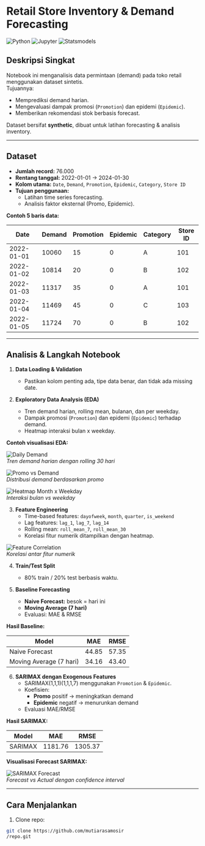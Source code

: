 # Retail Store Inventory & Demand Forecasting

![Python](https://img.shields.io/badge/Python-3.11-blue) ![Jupyter](https://img.shields.io/badge/Jupyter-Notebook-orange) ![Statsmodels](https://img.shields.io/badge/Statsmodels-0.14.0-green)

## Deskripsi Singkat
Notebook ini menganalisis data permintaan (demand) pada toko retail menggunakan dataset sintetis.  
Tujuannya:  
- Memprediksi demand harian.  
- Mengevaluasi dampak promosi (`Promotion`) dan epidemi (`Epidemic`).  
- Memberikan rekomendasi stok berbasis forecast.

Dataset bersifat **synthetic**, dibuat untuk latihan forecasting & analisis inventory.

---

## Dataset
- **Jumlah record:** 76.000  
- **Rentang tanggal:** 2022-01-01 → 2024-01-30  
- **Kolom utama:** `Date`, `Demand`, `Promotion`, `Epidemic`, `Category`, `Store ID`  
- **Tujuan penggunaan:**  
  - Latihan time series forecasting.  
  - Analisis faktor eksternal (Promo, Epidemic).

**Contoh 5 baris data:**

| Date       | Demand | Promotion | Epidemic | Category | Store ID |
|------------|--------|-----------|----------|---------|----------|
| 2022-01-01 | 10060  | 15        | 0        | A       | 101      |
| 2022-01-02 | 10814  | 20        | 0        | B       | 102      |
| 2022-01-03 | 11317  | 35        | 0        | A       | 101      |
| 2022-01-04 | 11469  | 45        | 0        | C       | 103      |
| 2022-01-05 | 11724  | 70        | 0        | B       | 102      |

---

## Analisis & Langkah Notebook

1. **Data Loading & Validation**  
   - Pastikan kolom penting ada, tipe data benar, dan tidak ada missing date.

2. **Exploratory Data Analysis (EDA)**  
   - Tren demand harian, rolling mean, bulanan, dan per weekday.  
   - Dampak promosi (`Promotion`) dan epidemi (`Epidemic`) terhadap demand.  
   - Heatmap interaksi bulan x weekday.

**Contoh visualisasi EDA:**

![Daily Demand](images/daily_demand.png)  
*Tren demand harian dengan rolling 30 hari*

![Promo vs Demand](images/promo_boxplot.png)  
*Distribusi demand berdasarkan promo*

![Heatmap Month x Weekday](images/heatmap.png)  
*Interaksi bulan vs weekday*

3. **Feature Engineering**  
   - Time-based features: `dayofweek`, `month`, `quarter`, `is_weekend`  
   - Lag features: `lag_1`, `lag_7`, `lag_14`  
   - Rolling mean: `roll_mean_7`, `roll_mean_30`  
   - Korelasi fitur numerik ditampilkan dengan heatmap.

![Feature Correlation](images/feature_corr.png)  
*Korelasi antar fitur numerik*

4. **Train/Test Split**  
   - 80% train / 20% test berbasis waktu.

5. **Baseline Forecasting**  
   - **Naive Forecast:** besok = hari ini  
   - **Moving Average (7 hari)**  
   - Evaluasi: MAE & RMSE  

**Hasil Baseline:**

| Model                  | MAE    | RMSE   |
|------------------------|--------|--------|
| Naive Forecast         | 44.85  | 57.35  |
| Moving Average (7 hari)| 34.16  | 43.40  |

6. **SARIMAX dengan Exogenous Features**  
   - SARIMAX(1,1,1)(1,1,1,7) menggunakan `Promotion` & `Epidemic`.  
   - Koefisien:  
     - **Promo** positif → meningkatkan demand  
     - **Epidemic** negatif → menurunkan demand  
   - Evaluasi MAE/RMSE  

**Hasil SARIMAX:**

| Model  | MAE      | RMSE     |
|--------|----------|----------|
| SARIMAX| 1181.76  | 1305.37  |

**Visualisasi Forecast SARIMAX:**

![SARIMAX Forecast](images/sarimax_forecast.png)  
*Forecast vs Actual dengan confidence interval*

---

## Cara Menjalankan

1. Clone repo:
```bash
git clone https://github.com/mutiarasamosir
/repo.git
